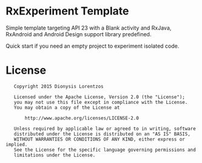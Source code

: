 RxExperiment Template
======

Simple template targeting API 23 with a Blank activity and RxJava, RxAndroid and Android Design
support library predefined.

Quick start if you need an empty project to experiment isolated code.


License
======

```
   Copyright 2015 Dionysis Lorentzos

   Licensed under the Apache License, Version 2.0 (the "License");
   you may not use this file except in compliance with the License.
   You may obtain a copy of the License at

       http://www.apache.org/licenses/LICENSE-2.0

   Unless required by applicable law or agreed to in writing, software
   distributed under the License is distributed on an "AS IS" BASIS,
   WITHOUT WARRANTIES OR CONDITIONS OF ANY KIND, either express or implied.
   See the License for the specific language governing permissions and
   limitations under the License.
```
